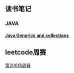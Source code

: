 ## 读书笔记

### JAVA

#### [Java Generics and collections](https://github.com/incendi0/Lumos/issues/2)

## leetcode周赛

[第206场周赛](https://github.com/incendi0/Lumos/issues/1)